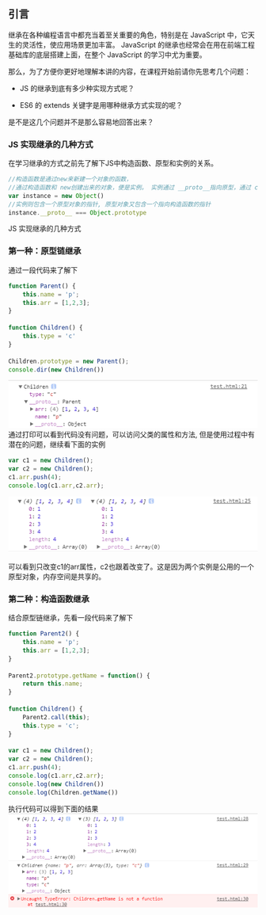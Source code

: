 ## 引言
继承在各种编程语言中都充当着至关重要的角色，特别是在 JavaScript 中，它天生的灵活性，使应用场景更加丰富。
JavaScript 的继承也经常会在用在前端工程基础库的底层搭建上面，在整个 JavaScript 的学习中尤为重要。

那么，为了方便你更好地理解本讲的内容，在课程开始前请你先思考几个问题：

 - JS 的继承到底有多少种实现方式呢？

 - ES6 的 extends 关键字是用哪种继承方式实现的呢？

是不是这几个问题并不是那么容易地回答出来？

### JS 实现继承的几种方式
在学习继承的方式之前先了解下JS中构造函数、原型和实例的关系。
```js
//构造函数是通过new来新建一个对象的函数，
//通过构造函数和 new创建出来的对象，便是实例。 实例通过 __proto__指向原型，通过 constructor指向构造函数。
var instance = new Object()
//实例则包含一个原型对象的指针, 原型对象又包含一个指向构造函数的指针
instance.__proto__ === Object.prototype
```

JS 实现继承的几种方式

### 第一种：原型链继承
通过一段代码来了解下
```js
function Parent() {
	this.name = 'p';
	this.arr = [1,2,3];
}

function Children() {
	this.type = 'c'
}

Children.prototype = new Parent();
console.dir(new Children())
```
![原型链继承1](https://github.com/BGround/Web-Front-End-Interview/blob/main/JavaScript/image/原型链继承1.png)
通过打印可以看到代码没有问题，可以访问父类的属性和方法, 但是使用过程中有潜在的问题，继续看下面的实例
```js
var c1 = new Children();
var c2 = new Children();
c1.arr.push(4);
console.log(c1.arr,c2.arr);
```
![原型链继承2](https://github.com/BGround/Web-Front-End-Interview/blob/main/JavaScript/image/原型链继承2.png)

可以看到只改变c1的arr属性，c2也跟着改变了。这是因为两个实例是公用的一个原型对象，内存空间是共享的。

### 第二种：构造函数继承
结合原型链继承，先看一段代码来了解下
```js
function Parent2() {
	this.name = 'p';
	this.arr = [1,2,3];
}

Parent2.prototype.getName = function() {
	return this.name;
}

function Children() {
	Parent2.call(this);
	this.type = 'c';
}

var c1 = new Children();
var c2 = new Children();
c1.arr.push(4);
console.log(c1.arr,c2.arr);
console.log(new Children())
console.log(Children.getName())
```
执行代码可以得到下面的结果
![构造函数继承](https://github.com/BGround/Web-Front-End-Interview/blob/main/JavaScript/image/构造函数继承.png)




